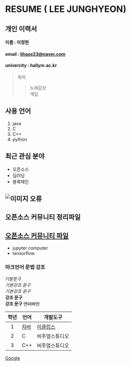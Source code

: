 # RESUME ( LEE JUNGHYEON)

## 개인 이력서

#### 이름 : 이정현
#### email : ljhase23@naver.com
#### univercity : hallym.ac.kr

> 취미  
>> 노래감상  
>> 게임  

## 사용 언어
1. java
2. C
3. C++
4. python

## 최근 관심 분야
* 오픈소스
* 딥러닝
* 블록체인

![이미지 오류](/캡쳐.png)
----------------
## 오픈소스 커뮤니티 정리파일
[오픈소스 커뮤니티 파일](openSourceCommunity.md)
----------------
* jupyter computer
* tensorflow

### 마크언어 문법 강조

기본문구  
*기본강조 문구*  
_기본강조 문구_  
**강조 문구**  
__강조 문구__
~~언더라인~~  

|학년|언어|개발도구|
|:---:|---|---|
|1|[자바](http://www.oracle.com)|[이클립스][eclipse]|
|2|C|비주얼스튜디오|
|3|C++|비주얼스튜디오|


[eclipse]: http://www.eclipse.org
[Google](https://www.google.com)
